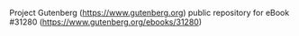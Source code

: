 Project Gutenberg (https://www.gutenberg.org) public repository for eBook #31280 (https://www.gutenberg.org/ebooks/31280)
